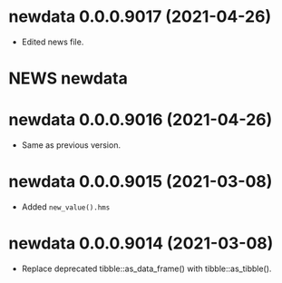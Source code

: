 # newdata 0.0.0.9017 (2021-04-26)

- Edited news file.


# NEWS newdata

# newdata 0.0.0.9016 (2021-04-26)

- Same as previous version.


# newdata 0.0.0.9015 (2021-03-08)

- Added `new_value().hms`


# newdata 0.0.0.9014 (2021-03-08)

- Replace deprecated tibble::as_data_frame() with tibble::as_tibble().
